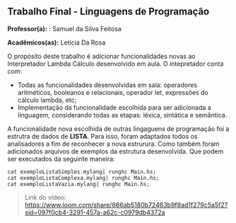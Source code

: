 ## Trabalho Final - Linguagens de Programação

**Professor(a):** : Samuel da Silva Feitosa

**Acadêmicos(as):** Letícia Da Rosa

O propósito deste trabalho é adicionar funcionalidades novas ao Interpretador Lambda Cálculo desenvolvido em aula. O intepretador conta com:
* Todas as funcionalidades desenvolvidas em sala: operadores aritméticos, booleanos e relacionais, operador let, expressões do cálculo lambda, etc;
* Implementação da funcionalidade escolhida para ser adicionada a linguagem, considerando todas as etapas: léxica, sintática e semântica.

A funcionalidade nova escolhida de outras lingaguens de programação foi a estrutra de dados de **LISTA**. Para isso, foram adaptados todos os analisadores a fim de reconhecer a nova estrurura.
Como também foram adicionados arquivos de exemplos da estrutura desenvolvida. Que podem ser executados da seguinte maneira:

```
cat exemploListaSimples.mylang| runghc Main.hs;
cat exemploListaComplexa.mylang| runghc Main.hs;
cat exemploListaVazia.mylang| runghc Main.hs;
```

> Link do vídeo: https://www.loom.com/share/666ab5180b72463b9f8ad1f279c5a5f2?sid=097f0cb4-3291-457a-a62c-c0979db4372a